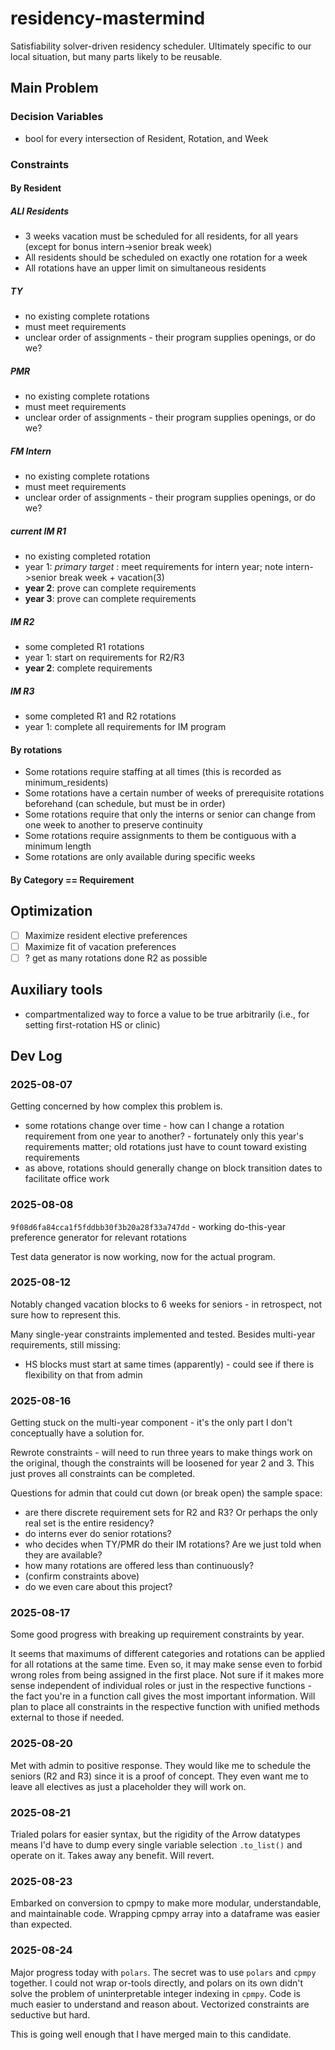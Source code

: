 # residency-mastermind

Satisfiability solver-driven residency scheduler. Ultimately specific to our local situation, but many parts likely to
be reusable.

## Main Problem

### Decision Variables

- bool for every intersection of Resident, Rotation, and Week

### Constraints

#### By Resident

##### ALl Residents

- 3 weeks vacation must be scheduled for all residents, for all years (except for bonus intern->senior break week)
- All residents should be scheduled on exactly one rotation for a week
- All rotations have an upper limit on simultaneous residents

##### TY

- no existing complete rotations
- must meet requirements
- unclear order of assignments - their program supplies openings, or do we?

##### PMR

- no existing complete rotations
- must meet requirements
- unclear order of assignments - their program supplies openings, or do we?

##### FM Intern

- no existing complete rotations
- must meet requirements
- unclear order of assignments - their program supplies openings, or do we?

##### current IM R1

- no existing completed rotation
- year 1: *primary target* : meet requirements for intern year; note intern->senior break week + vacation(3)
- **year 2**: prove can complete requirements
- **year 3**: prove can complete requirements

##### IM R2

- some completed R1 rotations
- year 1: start on requirements for R2/R3
- **year 2**: complete requirements

##### IM R3

- some completed R1 and R2 rotations
- year 1: complete all requirements for IM program

#### By rotations

- Some rotations require staffing at all times (this is recorded as minimum_residents)
- Some rotations have a certain number of weeks of prerequisite rotations beforehand (can schedule, but must be in
  order)
- Some rotations require that only the interns or senior can change from one week to another to preserve continuity
- Some rotations require assignments to them be contiguous with a minimum length
- Some rotations are only available during specific weeks

#### By Category == Requirement

## Optimization

- [ ] Maximize resident elective preferences
- [ ] Maximize fit of vacation preferences
- [ ] ? get as many rotations done R2 as possible

## Auxiliary tools

- compartmentalized way to force a value to be true arbitrarily (i.e., for setting first-rotation HS or clinic)

## Dev Log

### 2025-08-07

Getting concerned by how complex this problem is.

- some rotations change over time - how can I change a rotation requirement from one year to another? - fortunately only
  this year's requirements matter; old rotations just have to count toward existing requirements
- as above, rotations should generally change on block transition dates to facilitate office work

### 2025-08-08

`9f08d6fa84cca1f5fddbb30f3b20a28f33a747dd` - working do-this-year preference generator for relevant rotations

Test data generator is now working, now for the actual program.

### 2025-08-12

Notably changed vacation blocks to 6 weeks for seniors - in retrospect, not sure how to represent this.

Many single-year constraints implemented and tested. Besides multi-year requirements, still missing:

- HS blocks must start at same times (apparently) - could see if there is flexibility on that from admin

### 2025-08-16

Getting stuck on the multi-year component - it's the only part I don't conceptually have a solution for.

Rewrote constraints - will need to run three years to make things work on the original, though the constraints will be
loosened for year 2 and 3. This just proves all constraints can be completed.

Questions for admin that could cut down (or break open) the sample space:

- are there discrete requirement sets for R2 and R3? Or perhaps the only real set is the entire residency?
- do interns ever do senior rotations?
- who decides when TY/PMR do their IM rotations? Are we just told when they are available?
- how many rotations are offered less than continuously?
- (confirm constraints above)
- do we even care about this project?

### 2025-08-17

Some good progress with breaking up requirement constraints by year.

It seems that maximums of different categories and rotations can be applied for all rotations at the same time. Even so,
it may make sense even to forbid wrong roles from being assigned in the first place. Not sure if it makes more sense
independent of individual roles or just in the respective functions - the fact you're in a function call gives the most
important information. Will plan to place all constraints in the respective function with unified methods external to
those if needed.

### 2025-08-20

Met with admin to positive response. They would like me to schedule the seniors (R2 and R3) since it is a proof of
concept. They even want me to leave all electives as just a placeholder they will work on.

### 2025-08-21

Trialed polars for easier syntax, but the rigidity of the Arrow datatypes means I'd have to dump every single variable
selection `.to_list()` and operate on it. Takes away any benefit. Will revert.

### 2025-08-23

Embarked on conversion to cpmpy to make more modular, understandable, and maintainable code. Wrapping cpmpy array into a
dataframe was easier than expected.

### 2025-08-24

Major progress today with `polars`. The secret was to use `polars` and `cpmpy` together. I could not wrap or-tools
directly, and polars on its own didn't solve the problem of uninterpretable integer indexing in `cpmpy`. Code is much
easier to understand and reason about. Vectorized constraints are seductive but hard.

This is going well enough that I have merged main to this candidate.